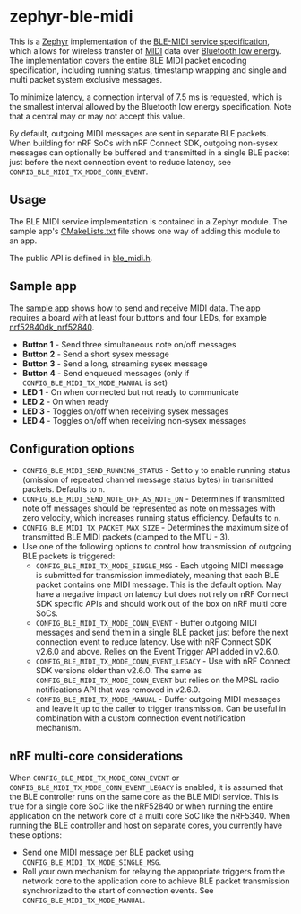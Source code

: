 # zephyr-ble-midi

This is a [Zephyr](https://www.zephyrproject.org/) implementation of the [BLE-MIDI service specification](BLE-MIDI-spec.pdf), which allows for wireless transfer of [MIDI](https://en.wikipedia.org/wiki/MIDI) data over [Bluetooth low energy](https://en.wikipedia.org/wiki/Bluetooth_Low_Energy). The implementation covers the entire BLE MIDI packet encoding specification, including running status, timestamp wrapping and single and multi packet system exclusive messages.

To minimize latency, a connection interval of 7.5 ms is requested, which is the smallest interval allowed by the Bluetooth low energy specification. Note that a central may or may not accept this value.

By default, outgoing MIDI messages are sent in separate BLE packets. When building for nRF SoCs with nRF Connect SDK, outgoing non-sysex messages can optionally be buffered and transmitted in a single BLE packet just before the next connection event to reduce latency, see `CONFIG_BLE_MIDI_TX_MODE_CONN_EVENT`.

## Usage

The BLE MIDI service implementation is contained in a Zephyr module. The sample app's [CMakeLists.txt](CMakeLists.txt) file shows one way of adding this module to an app.

The public API is defined in [ble_midi.h](ble_midi/include/ble_midi/ble_midi.h).

## Sample app

The [sample app](src/main.c) shows how to send and receive MIDI data. The app requires a board with at least four buttons and four LEDs, for example [nrf52840dk_nrf52840](https://docs.zephyrproject.org/latest/boards/arm/nrf52840dk_nrf52840/doc/index.html).

* __Button 1__ - Send three simultaneous note on/off messages
* __Button 2__ - Send a short sysex message
* __Button 3__ - Send a long, streaming sysex message
* __Button 4__ - Send enqueued messages (only if `CONFIG_BLE_MIDI_TX_MODE_MANUAL` is set)
* __LED 1__ - On when connected but not ready to communicate
* __LED 2__ - On when ready
* __LED 3__ - Toggles on/off when receiving sysex messages
* __LED 4__ - Toggles on/off when receiving non-sysex messages

## Configuration options

* `CONFIG_BLE_MIDI_SEND_RUNNING_STATUS` - Set to `y` to enable running status (omission of repeated channel message status bytes) in transmitted packets. Defaults to `n`.
* `CONFIG_BLE_MIDI_SEND_NOTE_OFF_AS_NOTE_ON` - Determines if transmitted note off messages should be represented as note on messages with zero velocity, which increases running status efficiency. Defaults to `n`.
* `CONFIG_BLE_MIDI_TX_PACKET_MAX_SIZE` - Determines the maximum size of transmitted BLE MIDI packets (clamped to the MTU - 3).
* Use one of the following options to control how transmission of outgoing BLE packets is triggered:
  * `CONFIG_BLE_MIDI_TX_MODE_SINGLE_MSG` - Each utgoing MIDI message is submitted for transmission immediately, meaning that each BLE packet contains one MIDI message. This is the default option. May have a negative impact on latency but does not rely on nRF Connect SDK specific APIs and should work out of the box on nRF multi core SoCs.
  * `CONFIG_BLE_MIDI_TX_MODE_CONN_EVENT` - Buffer outgoing MIDI messages and send them in a single BLE packet just before the next connection event to reduce latency. Use with nRF Connect SDK v2.6.0 and above. Relies on the Event Trigger API added in v2.6.0.
  * `CONFIG_BLE_MIDI_TX_MODE_CONN_EVENT_LEGACY` - Use with nRF Connect SDK versions older than v2.6.0. The same as `CONFIG_BLE_MIDI_TX_MODE_CONN_EVENT` but relies on the MPSL radio notifications API that was removed in v2.6.0.
  * `CONFIG_BLE_MIDI_TX_MODE_MANUAL` - Buffer outgoing MIDI messages and leave it up to the caller to trigger transmission. Can be useful in combination with a custom connection event notification mechanism.

## nRF multi-core considerations

When `CONFIG_BLE_MIDI_TX_MODE_CONN_EVENT` or `CONFIG_BLE_MIDI_TX_MODE_CONN_EVENT_LEGACY` is enabled, it is assumed that the BLE controller runs on the same core as the BLE MIDI service. This is true for a single core SoC like the nRF52840 or when running the entire application on the network core of a multi core SoC like the nRF5340. When running the BLE controller and host on separate cores, you currently have these options:

* Send one MIDI message per BLE packet using `CONFIG_BLE_MIDI_TX_MODE_SINGLE_MSG`.
* Roll your own mechanism for relaying the appropriate triggers from the network core to the application core to achieve BLE packet transmission synchronized to the start of connection events. See `CONFIG_BLE_MIDI_TX_MODE_MANUAL`.
